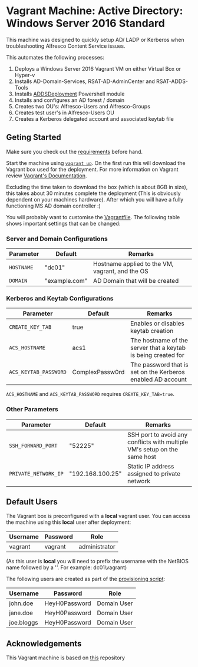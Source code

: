 # Vagrant Machine: Active Directory: Windows Server 2016 Standard

This machine was designed to quickly setup AD/ LADP or Kerberos when troubleshooting Alfresco Content Service issues. 

This automates the following processes:
1. Deploys a Windows Server 2016 Vagrant VM on either Virtual Box or Hyper-v
2. Installs AD-Domain-Services, RSAT-AD-AdminCenter and RSAT-ADDS-Tools
3. Installs [ADDSDeployment](https://docs.microsoft.com/en-us/powershell/module/addsdeployment/?view=win10-ps) Powershell module
4. Installs and configures an AD forest / domain
5. Creates two OU's: Alfresco-Users and Alfresco-Groups
6. Creates test user's in Alfresco-Users OU
7. Creates a Kerberos delegated account and associated keytab file

## Geting Started

Make sure you check out the [requirements](https://github.com/sirReeall/vagrant_machines#requirements) before hand.

Start the machine using [`vagrant up`](https://www.vagrantup.com/docs/cli/up.html). On the first run this will download the Vagrant box used for the deployment. For more information on Vagrant review [Vagrant's Documentation](https://www.vagrantup.com/docs/index).

Excluding the time taken to download the box (which is about 8GB in size), this takes about 30 minutes complete the deployment (This is obviously dependent on your machines hardware). After which you will have a fully functioning MS AD domain controller :) 

You will probably want to customise the [Vagrantfile](Vagrantfile). The following table shows important settings that can be changed:

### Server and Domain Configurations

Parameter | Default | Remarks
--- | --- | ---
`HOSTNAME` | "dc01" | Hostname applied to the VM, vagrant, and the OS
`DOMAIN` | "example.com" | AD Domain that will be created

### Kerberos and Keytab Configurations

Parameter | Default | Remarks
--- | --- | ---
`CREATE_KEY_TAB` | true | Enables or disables keytab creation
`ACS_HOSTNAME` | acs1 | The hostname of the server that a keytab is being created for 
`ACS_KEYTAB_PASSWORD` | ComplexPassw0rd | The password that is set on the Kerberos enabled AD account

`ACS_HOSTNAME` and `ACS_KEYTAB_PASSWORD` requires `CREATE_KEY_TAB=true`.

### Other Parameters
Parameter | Default | Remarks
--- | --- | ---
`SSH_FORWARD_PORT` | "52225" | SSH port to avoid any conflicts with multiple VM's setup on the same host
`PRIVATE_NETWORK_IP` | "192.168.100.25" | Static IP address assigned to private network

## Default Users

The Vagrant box is preconfigured with a **local** vagrant user. You can access the machine using this **local** user after deployment:

Username | Password | Role
--- | --- | ---
vagrant | vagrant | administrator

(As this user is **local** you will need to prefix the username with the NetBIOS name followed by a '\'. For example: dc01\vagrant)

The following users are created as part of the [provisioning script](provision/provision-users-and-groups.ps1):

Username | Password | Role
--- | --- | ---
john.doe | HeyH0Password | Domain User
jane.doe | HeyH0Password | Domain User
joe.bloggs | HeyH0Password | Domain User

## Acknowledgements

This Vagrant machine is based on [this](https://github.com/rgl/windows-domain-controller-vagrant) repository
